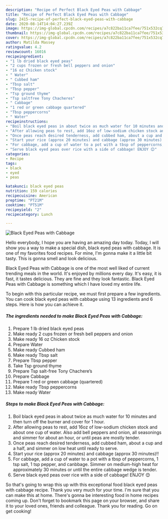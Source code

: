 ```yaml
---
description: "Recipe of Perfect Black Eyed Peas with Cabbage"
title: "Recipe of Perfect Black Eyed Peas with Cabbage"
slug: 2415-recipe-of-perfect-black-eyed-peas-with-cabbage
date: 2020-08-14T14:04:27.239Z
image: https://img-global.cpcdn.com/recipes/a7c822ba11ca7fee/751x532cq70/black-eyed-peas-with-cabbage-recipe-main-photo.jpg
thumbnail: https://img-global.cpcdn.com/recipes/a7c822ba11ca7fee/751x532cq70/black-eyed-peas-with-cabbage-recipe-main-photo.jpg
cover: https://img-global.cpcdn.com/recipes/a7c822ba11ca7fee/751x532cq70/black-eyed-peas-with-cabbage-recipe-main-photo.jpg
author: Matilda Massey
ratingvalue: 4.2
reviewcount: 16016
recipeingredient:
- "1 lb dried black eyed peas"
- "2 cups frozen or fresh bell peppers and onion"
- "16 oz Chicken stock"
- " Water"
- " Cubbed ham"
- "Tbsp salt"
- "Tbsp pepper"
- "Tsp ground thyme"
- "Tsp saltfree Tony Chacheres"
- " Cabbage"
- "1 red or green cabbage quartered"
- "Tbsp peppercorns"
- " Water"
recipeinstructions:
- "Boil black eyed peas in about twice as much water for 10 minutes and then turn off the burner and cover for 1 hour."
- "After allowing peas to rest, add 16oz of low-sodium chicken stock and about one cup of water. Also add bell peppers and onion, all seasonings and simmer for about an hour, or until peas are mostly tender."
- "Once peas reach desired tenderness, add cubbed ham, about a cup and a half, and simmer on low heat until ready to serve."
- "Start your rice (approx 20 minutes) and cabbage (approx 30 minutes)!!"
- "For cabbage, add a cup of water to a pot with a tbsp of peppercorns, 1 tsp salt, 1 tsp pepper, and canbbage. Simmer on medium-high heat for approximately 30 minutes or until the entire cabbage wedge is tender."
- "Serve black eyed peas over rice with a side of cabbage! ENJOY 😊"
categories:
- Recipe
tags:
- black
- eyed
- peas

katakunci: black eyed peas 
nutrition: 159 calories
recipecuisine: American
preptime: "PT21M"
cooktime: "PT51M"
recipeyield: "2"
recipecategory: Lunch

---
```



![Black Eyed Peas with Cabbage](https://img-global.cpcdn.com/recipes/a7c822ba11ca7fee/751x532cq70/black-eyed-peas-with-cabbage-recipe-main-photo.jpg)

Hello everybody, I hope you are having an amazing day today. Today, I will show you a way to make a special dish, black eyed peas with cabbage. It is one of my favorites food recipes. For mine, I'm gonna make it a little bit tasty. This is gonna smell and look delicious.

Black Eyed Peas with Cabbage is one of the most well liked of current trending meals in the world. It's enjoyed by millions every day. It's easy, it is fast, it tastes delicious. They are fine and they look fantastic. Black Eyed Peas with Cabbage is something which I have loved my entire life.




To begin with this particular recipe, we must first prepare a few ingredients. You can cook black eyed peas with cabbage using 13 ingredients and 6 steps. Here is how you can achieve it.

<!--inarticleads1-->

##### The ingredients needed to make Black Eyed Peas with Cabbage:

1. Prepare 1 lb dried black eyed peas
1. Make ready 2 cups frozen or fresh bell peppers and onion
1. Make ready 16 oz Chicken stock
1. Prepare  Water
1. Make ready  Cubbed ham
1. Make ready Tbsp salt
1. Prepare Tbsp pepper
1. Take Tsp ground thyme
1. Prepare Tsp salt-free Tony Chachere’s
1. Prepare  Cabbage
1. Prepare 1 red or green cabbage (quartered)
1. Make ready Tbsp peppercorns
1. Make ready  Water




<!--inarticleads2-->

##### Steps to make Black Eyed Peas with Cabbage:

1. Boil black eyed peas in about twice as much water for 10 minutes and then turn off the burner and cover for 1 hour.
1. After allowing peas to rest, add 16oz of low-sodium chicken stock and about one cup of water. Also add bell peppers and onion, all seasonings and simmer for about an hour, or until peas are mostly tender.
1. Once peas reach desired tenderness, add cubbed ham, about a cup and a half, and simmer on low heat until ready to serve.
1. Start your rice (approx 20 minutes) and cabbage (approx 30 minutes)!!
1. For cabbage, add a cup of water to a pot with a tbsp of peppercorns, 1 tsp salt, 1 tsp pepper, and canbbage. Simmer on medium-high heat for approximately 30 minutes or until the entire cabbage wedge is tender.
1. Serve black eyed peas over rice with a side of cabbage! ENJOY 😊




So that's going to wrap this up with this exceptional food black eyed peas with cabbage recipe. Thank you very much for your time. I'm sure that you can make this at home. There's gonna be interesting food in home recipes coming up. Don't forget to bookmark this page on your browser, and share it to your loved ones, friends and colleague. Thank you for reading. Go on get cooking!
